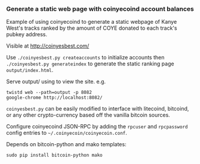 ### Generate a static web page with coinyecoind account balances

Example of using coinyecoind to generate a static webpage
of Kanye West's tracks ranked by the amount of COYE donated
to each track's pubkey address.

Visible at http://coinyesbest.com/

Use `./coinyesbest.py createaccounts` to initialize accounts then
`./coinyesbest.py generateindex` to generate the static ranking page
`output/index.html`.

Serve output/ using to view the site. e.g.

    twistd web --path=output -p 8082
    google-chrome http://localhost:8082/

`coinyesbest.py` can be easily modified to interface with litecoind, bitcoind,
or any other crypto-currency based off the vanilla bitcoin sources.

Configure coinyecoind JSON-RPC by adding the `rpcuser` and `rpcpassword` config
entries to `~/.coinyecoin/coinyecoin.conf`.

Depends on bitcoin-python and mako templates:

    sudo pip install bitcoin-python mako

